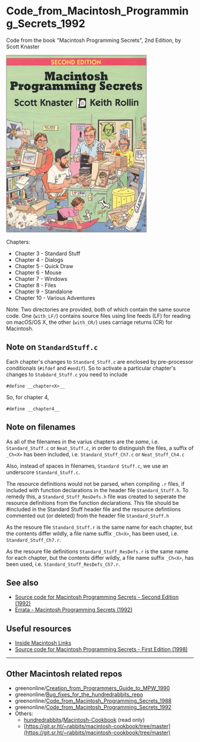 # Code_from_Macintosh_Programming_Secrets_1992
Code from the book "Macintosh Programming Secrets", 2nd Edition, by Scott Knaster

[![Cover art][1]][1]

  [1]: https://raw.githubusercontent.com/greenonline/Code_from_Macintosh_Programming_Secrets_1992/main/misc/Macintosh%20Prog%20Secrets.jpg "Cover art"

Chapters:
- Chapter 3 - Standard Stuff
- Chapter 4 - Dialogs
- Chapter 5 - Quick Draw
- Chapter 6 - Mouse
- Chapter 7 - Windows
- Chapter 8 - Files
- Chapter 9 - Standalone
- Chapter 10 - Various Adventures

Note: Two directories are provided, both of which contain the same source code. One (`with_LF/`) contains source files using line feeds (LF) for reading on macOS/OS X, the other (`with_CR/`) uses carriage returns (CR) for Macintosh.

## Note on `StandardStuff.c`

Each chapter's changes to `Standard_Stuff.c` are enclosed by pre-processor conditionals (`#ifdef` and `#endif`). So to activate a particular chapter's changes to `Stabdard_Stuff.c` you need to include

```none
#define __chapter<X>__
```
So, for chapter 4,
```none
#define __chapter4__
```

## Note on filenames

As all of the filenames in the varius chapters are the *same*, i.e. `Standard_Stuff.c` or `Neat_Stuff.c`, in order to distinguish the files, a suffix of `_Ch<X>` has been included, i.e. `Standard_Stuff_Ch7.c` or `Neat_Stuff_Ch4.c`

Also, instead of spaces in filenames, `Standard Stuff.c`, we use an underscore `Standard_Stuff.c`.

The resource definitions would not be parsed, when compiling `.r` files, if included with function declarations in the header file `Standard_Stuff.h`. To remedy this, a `Standard_Stuff_ResDefs.h` file was created to seperate the resource definitions from the function declarations. This file should be #included in the Standard Stuff header file and the resource defintiions commented out (or deleted) from the header file `Standard_Stuff.h`

As the resoure file `Standard_Stuff.r` is the same name for each chapter, but the contents differ wildly, a file name suffix `_Ch<X>`, has been used, i.e. `Standard_Stuff_Ch7.r`.

As the resoure file definitions `Standard_Stuff_ResDefs.r` is the same name for each chapter, but the contents differ wildly, a file name suffix `_Ch<X>`, has been used, i.e. `Standard_Stuff_ResDefs_Ch7.r`.




## See also

- [Source code for Macintosh Programming Secrets - Second Edition (1992)](https://gr33nonline.wordpress.com/2024/04/28/source-code-for-macintosh-programming-secrets-second-edition-1992/)
- [Errata - Macintosh Programming Secrets (1992)](https://gr33nonline.wordpress.com/2024/04/29/errata-macintosh-programming-secrets-1992/)

## Useful resources

- [Inside Macintosh Links](https://gr33nonline.wordpress.com/2024/04/24/inside-macintosh-links/)
- [Source code for Macintosh Programming Secrets - First Edition (1998)](https://gr33nonline.wordpress.com/2024/04/28/source-code-for-macintosh-programming-secrets-first-edition-1988/)
  
---

## Other Macintosh related repos

- greenonline/[Creation_from_Programmers_Guide_to_MPW_1990](https://github.com/greenonline/Creation_from_Programmers_Guide_to_MPW_1990)
- greenonline/[Bug_fixes_for_the_hundredrabbits_repo](https://github.com/greenonline/Bug_fixes_for_the_hundredrabbits_repo)
- greenonline/[Code_from_Macintosh_Programming_Secrets_1988](https://github.com/greenonline/Code_from_Macintosh_Programming_Secrets_1988)
- greenonline/[Code_from_Macintosh_Programming_Secrets_1992]()
- Others:
  - [hundredrabbits](https://github.com/hundredrabbits)/[Macintosh-Cookbook](https://github.com/hundredrabbits/Macintosh-Cookbook) (read only)
  - [https://git.sr.ht/~rabbits/macintosh-cookbook/tree/master](https://git.sr.ht/~rabbits/macintosh-cookbook/tree/master)
